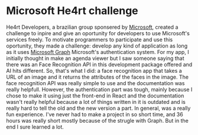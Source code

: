 # Microsoft He4rt challenge
He4rt Developers, a brazilian group sponsered by [Microsoft](https://github.com/microsoft), created a challenge to inpire and give an oportunity for developers to use Microsoft's services freely. To motivate programmers to participate and use this oportunity, they made a challenge: develop any kind of application as long as it uses [Microsoft Graph](https://docs.microsoft.com/en-us/graph/auth/) Microsoft's authentication system.
For my app, I initially thought in make an agenda viewer but I saw someone saying that there was an Face Recognition API in this development package offered and AI hits different. So, that's what I did: a face recognition app that takes a URL of an image and it returns the attributes of the faces in the image. 
The face recognition API was really simple to use and the documentation was really helpfull. However, the authentication part was tough, mainly because I chose to make it using just the front-end in React and the documentation wasn't really helpful because a lot of things written in it is outdated and is really hard to tell the old and the new version a part. 
In general, was a really fun experience. I've never had to make a project in so short time, and 36 hours was really short mostly because of the strugle with Graph. But in the end I sure learned a lot.
